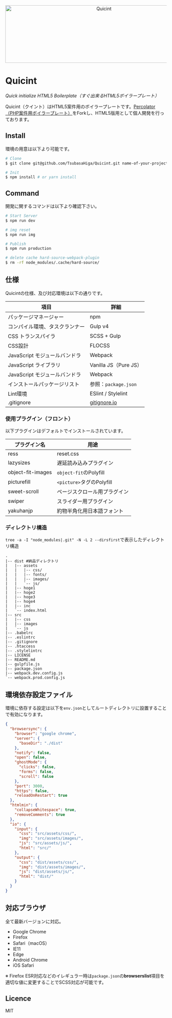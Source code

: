 <div align="center">
  <img src="https://user-images.githubusercontent.com/33184716/67154026-5feeaa80-f32f-11e9-811b-f3ac13c972ed.png" width="600" height="180" alt="Quicint">
</div>

# Quicint
*Quick initialize HTML5 Boilerplate（すぐ出来るHTML5ボイラープレート）*

Quicint（クイント）はHTML5案件用のボイラープレートです。[Percolator（PHP案件用ボイラープレート）](https://github.com/TsubasaHiga/Percolator)をForkし、HTML5版用として個人開発を行っております。

## Install

環境の用意は以下より可能です。

``` bash
# Clone
$ git clone git@github.com/TsubasaHiga/Quicint.git name-of-your-project

# Init
$ npm install # or yarn install
```

## Command

開発に関するコマンドは以下より確認下さい。

``` bash
# Start Server
$ npm run dev

# img reset
$ npm run img

# Publish
$ npm run production

# delete cache hard-source-webpack-plugin
$ rm -rf node_modules/.cache/hard-source/
```

## 仕様

Quicintの仕様、及び対応環境は以下の通りです。

| 項目 | 詳細 |
| --- | --- |
| パッケージマネージャー | npm |
| コンパイル環境、タスクランナー | Gulp v4 |
| CSS トランスパイラ | SCSS + Gulp |
| CSS設計 | FLOCSS |
| JavaScript モジュールバンドラ | Webpack |
| JavaScript ライブラリ | Vanilla JS（Pure JS） |
| JavaScript モジュールバンドラ | Webpack |
| インストールパッケージリスト | 参照：`package.json` |
| Lint環境 | ESlint / Stylelint |
| .gitignore | [gitignore.io](https://www.gitignore.io/api/node,macos,windows) |

### 使用プラグイン（フロント）

以下プラグインはデフォルトでインストールされています。

| プラグイン名 | 用途 |
| --- | --- |
| ress | reset.css |
| lazysizes | 遅延読み込みプラグイン |
| object-fit-images | `object-fit`のPolyfill |
| picturefill | `<picture>`タグのPolyfill |
| sweet-scroll | ページスクロール用プラグイン |
| swiper | スライダー用プラグイン |
| yakuhanjp | 約物半角化用日本語フォント |

### ディレクトリ構造

`tree -a -I "node_modules|.git" -N -L 2 --dirsfirst`で表示したディレクトリ構造

```
.
|-- dist #納品ディレクトリ
|   |-- assets
|   |   |-- css/
|   |   |-- fonts/
|   |   |-- images/
|   |   `-- js/
|   |-- hoge1
|   |-- hoge2
|   |-- hoge3
|   |-- hoge4
|   |-- inc
|   `-- index.html
|-- src
|   |-- css
|   |-- images
|   `-- js
|-- .babelrc
|-- .eslintrc
|-- .gitignore
|-- .htaccess
|-- .stylelintrc
|-- LICENSE
|-- README.md
|-- gulpfile.js
|-- package.json
|-- webpack.dev.config.js
`-- webpack.prod.config.js
```

## 環境依存設定ファイル

環境に依存する設定は以下を`env.json`としてルートディレクトリに設置することで有効になります。

``` json
{
  "browsersync": {
    "browser": "google chrome",
    "server": {
      "baseDir": "./dist"
    },
    "notify": false,
    "open": false,
    "ghostMode": {
      "clicks": false,
      "forms": false,
      "scroll": false
    },
    "port": 3000,
    "https": false,
    "reloadOnRestart": true
  },
  "htmlmin": {
    "collapseWhitespace": true,
    "removeComments": true
  },
  "io": {
    "input": {
      "css": "src/assets/css/",
      "img": "src/assets/images/",
      "js": "src/assets/js/",
      "html": "src/"
    },
    "output": {
      "css": "dist/assets/css/",
      "img": "dist/assets/images/",
      "js": "dist/assets/js/",
      "html": "dist/"
    }
  }
}
```

## 対応ブラウザ

全て最新バージョンに対応。

- Google Chrome
- Firefox
- Safari（macOS）
- IE11
- Edge
- Android Chrome
- iOS Safari

※ Firefox ESR対応などのイレギュラー時は`package.json`の**browserslist**項目を適切な値に変更することでSCSS対応が可能です。

## Licence

MIT

